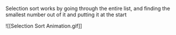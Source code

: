 Selection sort works by going through the entire list, and finding the smallest number out of it and putting it at the start  

![[Selection Sort Animation.gif]]

